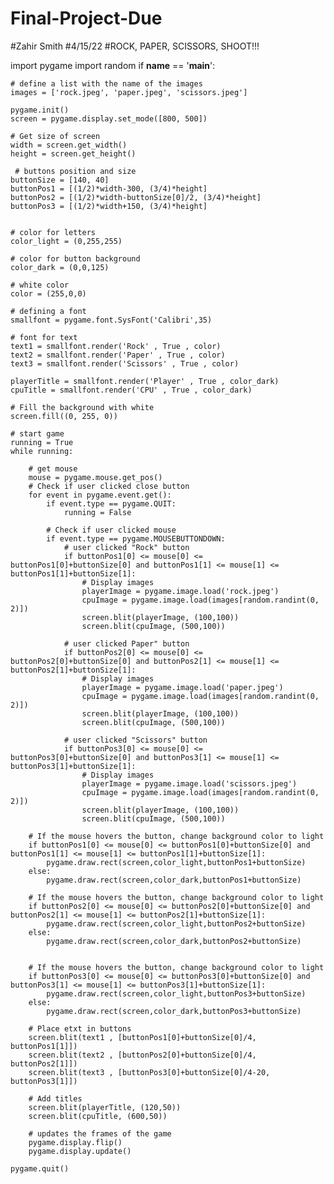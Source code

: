 # Final-Project-Due

#Zahir Smith
#4/15/22
#ROCK, PAPER, SCISSORS, SHOOT!!!


import pygame
import random
if __name__ == '__main__':

    # define a list with the name of the images
    images = ['rock.jpeg', 'paper.jpeg', 'scissors.jpeg']

    pygame.init()
    screen = pygame.display.set_mode([800, 500])

    # Get size of screen
    width = screen.get_width()
    height = screen.get_height()

     # buttons position and size
    buttonSize = [140, 40]
    buttonPos1 = [(1/2)*width-300, (3/4)*height]
    buttonPos2 = [(1/2)*width-buttonSize[0]/2, (3/4)*height]
    buttonPos3 = [(1/2)*width+150, (3/4)*height]


    # color for letters
    color_light = (0,255,255) 
    
    # color for button background
    color_dark = (0,0,125)

    # white color
    color = (255,0,0)

    # defining a font
    smallfont = pygame.font.SysFont('Calibri',35)
    
    # font for text
    text1 = smallfont.render('Rock' , True , color)
    text2 = smallfont.render('Paper' , True , color)
    text3 = smallfont.render('Scissors' , True , color)

    playerTitle = smallfont.render('Player' , True , color_dark)
    cpuTitle = smallfont.render('CPU' , True , color_dark)

    # Fill the background with white
    screen.fill((0, 255, 0))

    # start game
    running = True
    while running:
        
        # get mouse
        mouse = pygame.mouse.get_pos()
        # Check if user clicked close button
        for event in pygame.event.get():
            if event.type == pygame.QUIT:
                running = False

            # Check if user clicked mouse
            if event.type == pygame.MOUSEBUTTONDOWN:
                # user clicked "Rock" button
                if buttonPos1[0] <= mouse[0] <= buttonPos1[0]+buttonSize[0] and buttonPos1[1] <= mouse[1] <= buttonPos1[1]+buttonSize[1]:
                    # Display images
                    playerImage = pygame.image.load('rock.jpeg')
                    cpuImage = pygame.image.load(images[random.randint(0, 2)])
                    screen.blit(playerImage, (100,100))
                    screen.blit(cpuImage, (500,100))

                # user clicked Paper" button
                if buttonPos2[0] <= mouse[0] <= buttonPos2[0]+buttonSize[0] and buttonPos2[1] <= mouse[1] <= buttonPos2[1]+buttonSize[1]:
                    # Display images
                    playerImage = pygame.image.load('paper.jpeg')
                    cpuImage = pygame.image.load(images[random.randint(0, 2)])
                    screen.blit(playerImage, (100,100))
                    screen.blit(cpuImage, (500,100))

                # user clicked "Scissors" button
                if buttonPos3[0] <= mouse[0] <= buttonPos3[0]+buttonSize[0] and buttonPos3[1] <= mouse[1] <= buttonPos3[1]+buttonSize[1]:
                    # Display images
                    playerImage = pygame.image.load('scissors.jpeg')
                    cpuImage = pygame.image.load(images[random.randint(0, 2)])
                    screen.blit(playerImage, (100,100))
                    screen.blit(cpuImage, (500,100))
        
        # If the mouse hovers the button, change background color to light
        if buttonPos1[0] <= mouse[0] <= buttonPos1[0]+buttonSize[0] and buttonPos1[1] <= mouse[1] <= buttonPos1[1]+buttonSize[1]:
            pygame.draw.rect(screen,color_light,buttonPos1+buttonSize)
        else:
            pygame.draw.rect(screen,color_dark,buttonPos1+buttonSize)

        # If the mouse hovers the button, change background color to light
        if buttonPos2[0] <= mouse[0] <= buttonPos2[0]+buttonSize[0] and buttonPos2[1] <= mouse[1] <= buttonPos2[1]+buttonSize[1]:
            pygame.draw.rect(screen,color_light,buttonPos2+buttonSize)
        else:
            pygame.draw.rect(screen,color_dark,buttonPos2+buttonSize)


        # If the mouse hovers the button, change background color to light
        if buttonPos3[0] <= mouse[0] <= buttonPos3[0]+buttonSize[0] and buttonPos3[1] <= mouse[1] <= buttonPos3[1]+buttonSize[1]:
            pygame.draw.rect(screen,color_light,buttonPos3+buttonSize)
        else:
            pygame.draw.rect(screen,color_dark,buttonPos3+buttonSize)

        # Place etxt in buttons
        screen.blit(text1 , [buttonPos1[0]+buttonSize[0]/4, buttonPos1[1]])
        screen.blit(text2 , [buttonPos2[0]+buttonSize[0]/4, buttonPos2[1]])
        screen.blit(text3 , [buttonPos3[0]+buttonSize[0]/4-20, buttonPos3[1]])

        # Add titles
        screen.blit(playerTitle, (120,50))
        screen.blit(cpuTitle, (600,50))

        # updates the frames of the game
        pygame.display.flip()
        pygame.display.update()

    pygame.quit()

